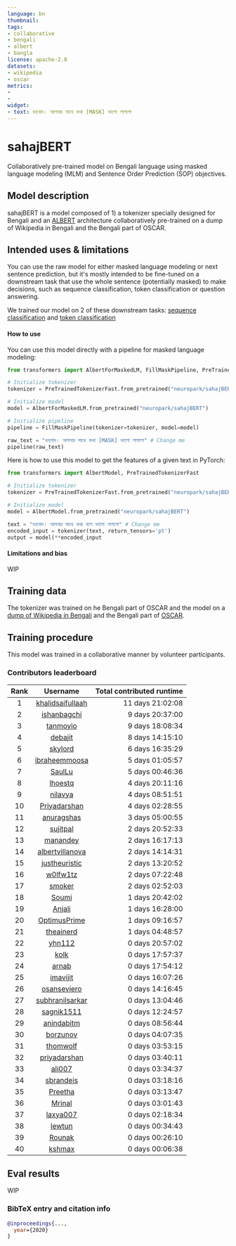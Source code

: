 ```yaml
---
language: bn
thumbnail: 
tags:
- collaborative
- bengali
- albert
- bangla
license: apache-2.0
datasets:
- wikipedia
- oscar
metrics:
- 
-
widget:
- text: ধন্যবাদ। আপনার সাথে কথা [MASK] ভালো লাগলো
---
```

<!-- TODO: change widget text -->

# sahajBERT


Collaboratively pre-trained model on Bengali language using masked language modeling (MLM) and Sentence Order Prediction (SOP) objectives. 

## Model description

<!-- You can embed local or remote images using `![](...)` -->
sahajBERT is a model composed of 1) a tokenizer specially designed for Bengali and an [ALBERT](https://arxiv.org/abs/1909.11942) architecture collaboratively pre-trained on a dump of Wikipedia in Bengali and the Bengali part of OSCAR. 
<!-- Add more information about the collaborative training when we have time / preprint available -->

## Intended uses & limitations

You can use the raw model for either masked language modeling or next sentence prediction, but it's mostly intended to be fine-tuned on a downstream task that use the whole sentence (potentially masked) to make decisions, such as sequence classification, token classification or question answering.

We trained our model on 2 of these downstream tasks: [sequence classification](https://huggingface.co/neuropark/sahajBERT-NCC) and [token classification](https://huggingface.co/neuropark/sahajBERT-NER)

#### How to use

You can use this model directly with a pipeline for masked language modeling:
```python
from transformers import AlbertForMaskedLM, FillMaskPipeline, PreTrainedTokenizerFast

# Initialize tokenizer
tokenizer = PreTrainedTokenizerFast.from_pretrained("neuropark/sahajBERT")

# Initialize model
model = AlbertForMaskedLM.from_pretrained("neuropark/sahajBERT")

# Initialize pipeline
pipeline = FillMaskPipeline(tokenizer=tokenizer, model=model)

raw_text = "ধন্যবাদ। আপনার সাথে কথা [MASK] ভালো লাগলো" # Change me
pipeline(raw_text)
```

Here is how to use this model to get the features of a given text in PyTorch:


```python
from transformers import AlbertModel, PreTrainedTokenizerFast

# Initialize tokenizer
tokenizer = PreTrainedTokenizerFast.from_pretrained("neuropark/sahajBERT")

# Initialize model
model = AlbertModel.from_pretrained("neuropark/sahajBERT")

text = "ধন্যবাদ। আপনার সাথে কথা বলে ভালো লাগলো" # Change me
encoded_input = tokenizer(text, return_tensors='pt')
output = model(**encoded_input
```
#### Limitations and bias

<!-- Provide examples of latent issues and potential remediations. -->
WIP

## Training data

The tokenizer was trained on he Bengali part of OSCAR and the model on a [dump of Wikipedia in Bengali](https://huggingface.co/datasets/lhoestq/wikipedia_bn) and the Bengali part of [OSCAR](https://huggingface.co/datasets/oscar).

## Training procedure

This model was trained in a collaborative manner by volunteer participants. 
<!-- Add more information about the collaborative training when we have time / preprint available + Preprocessing, hardware used, hyperparameters... (maybe use figures)-->

### Contributors leaderboard

| Rank       | Username           | Total contributed runtime  |
|:-------------:|:-------------:|-------------:|
| 1|[khalidsaifullaah](https://huggingface.co/khalidsaifullaah)|11 days 21:02:08|
| 2|[ishanbagchi](https://huggingface.co/ishanbagchi)|9 days 20:37:00|
| 3|[tanmoyio](https://huggingface.co/tanmoyio)|9 days 18:08:34|
| 4|[debajit](https://huggingface.co/debajit)|8 days 14:15:10|
| 5|[skylord](https://huggingface.co/skylord)|6 days 16:35:29|
| 6|[ibraheemmoosa](https://huggingface.co/ibraheemmoosa)|5 days 01:05:57|
| 7|[SaulLu](https://huggingface.co/SaulLu)|5 days 00:46:36|
| 8|[lhoestq](https://huggingface.co/lhoestq)|4 days 20:11:16|
| 9|[nilavya](https://huggingface.co/nilavya)|4 days 08:51:51|
|10|[Priyadarshan](https://huggingface.co/Priyadarshan)|4 days 02:28:55|
|11|[anuragshas](https://huggingface.co/anuragshas)|3 days 05:00:55|
|12|[sujitpal](https://huggingface.co/sujitpal)|2 days 20:52:33|
|13|[manandey](https://huggingface.co/manandey)|2 days 16:17:13|
|14|[albertvillanova](https://huggingface.co/albertvillanova)|2 days 14:14:31|
|15|[justheuristic](https://huggingface.co/justheuristic)|2 days 13:20:52|
|16|[w0lfw1tz](https://huggingface.co/w0lfw1tz)|2 days 07:22:48|
|17|[smoker](https://huggingface.co/smoker)|2 days 02:52:03|
|18|[Soumi](https://huggingface.co/Soumi)|1 days 20:42:02|
|19|[Anjali](https://huggingface.co/Anjali)|1 days 16:28:00|
|20|[OptimusPrime](https://huggingface.co/OptimusPrime)|1 days 09:16:57|
|21|[theainerd](https://huggingface.co/theainerd)|1 days 04:48:57|
|22|[yhn112](https://huggingface.co/yhn112)|0 days 20:57:02|
|23|[kolk](https://huggingface.co/kolk)|0 days 17:57:37|
|24|[arnab](https://huggingface.co/arnab)|0 days 17:54:12|
|25|[imavijit](https://huggingface.co/imavijit)|0 days 16:07:26|
|26|[osanseviero](https://huggingface.co/osanseviero)|0 days 14:16:45|
|27|[subhranilsarkar](https://huggingface.co/subhranilsarkar)|0 days 13:04:46|
|28|[sagnik1511](https://huggingface.co/sagnik1511)|0 days 12:24:57|
|29|[anindabitm](https://huggingface.co/anindabitm)|0 days 08:56:44|
|30|[borzunov](https://huggingface.co/borzunov)|0 days 04:07:35|
|31|[thomwolf](https://huggingface.co/thomwolf)|0 days 03:53:15|
|32|[priyadarshan](https://huggingface.co/priyadarshan)|0 days 03:40:11|
|33|[ali007](https://huggingface.co/ali007)|0 days 03:34:37|
|34|[sbrandeis](https://huggingface.co/sbrandeis)|0 days 03:18:16|
|35|[Preetha](https://huggingface.co/Preetha)|0 days 03:13:47|
|36|[Mrinal](https://huggingface.co/Mrinal)|0 days 03:01:43|
|37|[laxya007](https://huggingface.co/laxya007)|0 days 02:18:34|
|38|[lewtun](https://huggingface.co/lewtun)|0 days 00:34:43|
|39|[Rounak](https://huggingface.co/Rounak)|0 days 00:26:10|
|40|[kshmax](https://huggingface.co/kshmax)|0 days 00:06:38|



## Eval results

WIP

### BibTeX entry and citation info

```bibtex
@inproceedings{...,
  year={2020}
}
```
